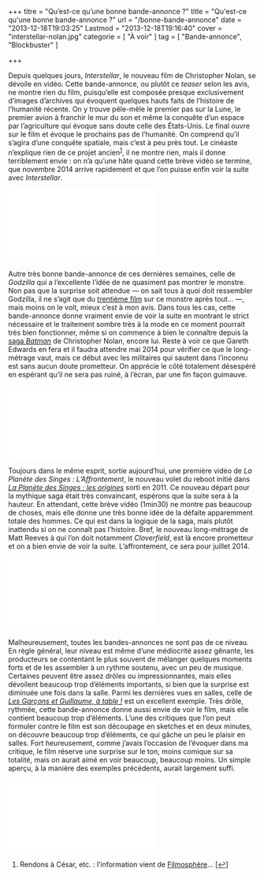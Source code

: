 +++
titre = "Qu&rsquo;est-ce qu&rsquo;une bonne bande-annonce ?"
title = "Qu'est-ce qu'une bonne bande-annonce ?"
url = "/bonne-bande-annonce"
date = "2013-12-18T19:03:25"
Lastmod = "2013-12-18T19:16:40"
cover = "interstellar-nolan.jpg"
categorie = [ "À voir" ]
tag = [ "Bande-annonce", "Blockbuster" ]

+++

<p>Depuis quelques jours, <em>Interstellar</em>, le nouveau film de Christopher Nolan, se dévoile en vidéo. Cette bande-annonce, ou plutôt ce <em>teaser</em> selon les avis, ne montre rien du film, puisqu’elle est composée presque exclusivement d’images d’archives qui évoquent quelques hauts faits de l’histoire de l’humanité récente. On y trouve pêle-mêle le premier pas sur la Lune, le premier avion à franchir le mur du son et même la conquête d’un espace par l’agriculture qui évoque sans doute celle des États-Unis. Le final ouvre sur le film et évoque le prochains pas de l’humanité. On comprend qu’il s’agira d’une conquête spatiale, mais c’est à peu près tout. Le cinéaste n’explique rien de ce projet ancien<sup><a href="#footnote_0_10747" id="identifier_0_10747" class="footnote-link footnote-identifier-link" title="Rendons &agrave; C&eacute;sar, etc. : l&rsquo;information vient de Filmosph&egrave;re&hellip;">1</a></sup>, il ne montre rien, mais il donne terriblement envie : on n’a qu’une hâte quand cette brève vidéo se termine, que novembre 2014 arrive rapidement et que l’on puisse enfin voir la suite avec <em>Interstellar</em>.</p>
<div class="video-container"><iframe class="aligncenter" src="//www.youtube.com/embed/jWyRrUhLEaw" frameborder="0" allowfullscreen></iframe></div>
<p>Autre très bonne bande-annonce de ces dernières semaines, celle de <em>Godzilla</em> qui a l’excellente l’idée de ne quasiment pas montrer le monstre. Non pas que la surprise soit attendue — on sait tous à quoi doit ressembler Godzilla, il ne s’agit que du <a href="http://fr.wikipedia.org/wiki/Godzilla">trentième film</a> sur ce monstre après tout… —, mais moins on le voit, mieux c’est à mon avis. Dans tous les cas, cette bande-annonce donne vraiment envie de voir la suite en montrant le strict nécessaire et le traitement sombre très à la mode en ce moment pourrait très bien fonctionner, même si on commence à bien le connaître depuis la <a href="http://voiretmanger.fr/saga/batman-christopher-nolan/">saga <em>Batman</em></a> de Christopher Nolan, encore lui. Reste à voir ce que Gareth Edwards en fera et il faudra attendre mai 2014 pour vérifier ce que le long-métrage vaut, mais ce début avec les militaires qui sautent dans l’inconnu est sans aucun doute prometteur. On apprécie le côté totalement désespéré en espérant qu’il ne sera pas ruiné, à l’écran, par une fin façon guimauve.</p>
<div class="video-container"><iframe class="aligncenter" src="//www.youtube.com/embed/kOG3LNZNO48" frameborder="0" allowfullscreen></iframe></div>
<p>Toujours dans le même esprit, sortie aujourd’hui, une première vidéo de <em>La Planète des Singes : L’Affrontement</em>, le nouveau volet du reboot initié dans <a href="http://voiretmanger.fr/planete-singes-origines-wyatt/" title="La Planète des Singes : les origines, Rupert Wyatt"><em>La Planète des Singes : les origines</em></a> sorti en 2011. Ce nouveau départ pour la mythique saga était très convaincant, espérons que la suite sera à la hauteur. En attendant, cette brève vidéo (1min30) ne montre pas beaucoup de choses, mais elle donne une très bonne idée de la défaite apparemment totale des hommes. Ce qui est dans la logique de la saga, mais plutôt inattendu si on ne connaît pas l’histoire. Bref, le nouveau long-métrage de Matt Reeves à qui l’on doit notamment <em>Cloverfield</em>, est là encore prometteur et on a bien envie de voir la suite. L’affrontement, ce sera pour juillet 2014. </p>
<div class="video-container"><iframe class="aligncenter" src="//www.youtube.com/embed/gxoguU2WdLg" frameborder="0" allowfullscreen></iframe></div>
<p>Malheureusement, toutes les bandes-annonces ne sont pas de ce niveau. En règle général, leur niveau est même d’une médiocrité assez gênante, les producteurs se contentant le plus souvent de mélanger quelques moments forts et de les assembler à un rythme soutenu, avec un peu de musique. Certaines peuvent être assez drôles ou impressionnantes, mais elles dévoilent beaucoup trop d’éléments importants, si bien que la surprise est diminuée une fois dans la salle. Parmi les dernières vues en salles, celle de <a href="http://voiretmanger.fr/garcons-guillaume-table-gallienne/" title="Les Garçons et Guillaume, à table !, Guillaume Gallienne"><em>Les Garçons et Guillaume, à table !</em></a> est un excellent exemple. Très drôle, rythmée, cette bande-annonce donne aussi envie de voir le film, mais elle contient beaucoup trop d’éléments. L’une des critiques que l’on peut formuler contre le film est son découpage en sketches et en deux minutes, on découvre beaucoup trop d’éléments, ce qui gâche un peu le plaisir en salles. Fort heureusement, comme j’avais l’occasion de l’évoquer dans ma critique, le film réserve une surprise sur le ton, moins comique sur sa totalité, mais on aurait aimé en voir beaucoup, beaucoup moins. Un simple aperçu, à la manière des exemples précédents, aurait largement suffi. </p>
<div class="video-container"><iframe class="aligncenter" src="//www.youtube.com/embed/t6ED2tWZJGc" frameborder="0" allowfullscreen></iframe></div>
<ol class="footnotes"><li id="footnote_0_10747" class="footnote">Rendons à César, etc. : l’information vient de <a href="http://www.filmosphere.com/2013/12/interstellar-le-nouveau-mystere-de-christopher-nolan/">Filmosphère</a>… [<a href="#identifier_0_10747" class="footnote-link footnote-back-link">&#8617;</a>]</li></ol>
